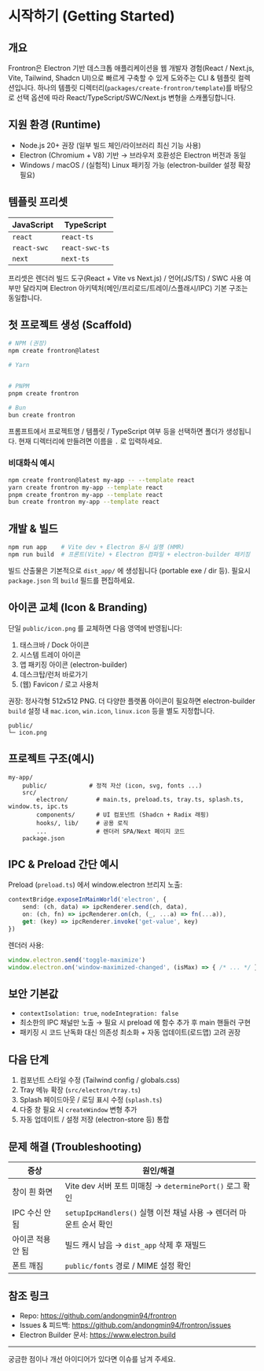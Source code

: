 # 시작하기 (Getting Started)

## 개요

Frontron은 Electron 기반 데스크톱 애플리케이션을 웹 개발자 경험(React / Next.js, Vite, Tailwind, Shadcn UI)으로 빠르게 구축할 수 있게 도와주는 CLI & 템플릿 컬렉션입니다. 하나의 템플릿 디렉터리(`packages/create-frontron/template`)를 바탕으로 선택 옵션에 따라 React/TypeScript/SWC/Next.js 변형을 스캐폴딩합니다.

## 지원 환경 (Runtime)

- Node.js 20+ 권장 (일부 빌드 체인/라이브러리 최신 기능 사용)
- Electron (Chromium + V8) 기반 → 브라우저 호환성은 Electron 버전과 동일
- Windows / macOS / (실험적) Linux 패키징 가능 (electron-builder 설정 확장 필요)

## 템플릿 프리셋

| JavaScript | TypeScript |
| ---------- | ---------- |
| `react`    | `react-ts` |
| `react-swc`| `react-swc-ts` |
| `next`     | `next-ts`  |

프리셋은 렌더러 빌드 도구(React + Vite vs Next.js) / 언어(JS/TS) / SWC 사용 여부만 달라지며 Electron 아키텍처(메인/프리로드/트레이/스플래시/IPC) 기본 구조는 동일합니다.

## 첫 프로젝트 생성 (Scaffold)

```bash
# NPM (권장)
npm create frontron@latest

# Yarn


# PNPM
pnpm create frontron

# Bun
bun create frontron
```

프롬프트에서 프로젝트명 / 템플릿 / TypeScript 여부 등을 선택하면 폴더가 생성됩니다. 현재 디렉터리에 만들려면 이름을 `.` 로 입력하세요.

### 비대화식 예시

```bash
npm create frontron@latest my-app -- --template react
yarn create frontron my-app --template react
pnpm create frontron my-app --template react
bun create frontron my-app --template react
```

## 개발 & 빌드

```bash
npm run app    # Vite dev + Electron 동시 실행 (HMR)
npm run build  # 프론트(Vite) + Electron 컴파일 + electron-builder 패키징
```

빌드 산출물은 기본적으로 `dist_app/` 에 생성됩니다 (portable exe / dir 등). 필요시 `package.json` 의 `build` 필드를 편집하세요.

## 아이콘 교체 (Icon & Branding)

단일 `public/icon.png` 를 교체하면 다음 영역에 반영됩니다:
1. 태스크바 / Dock 아이콘
2. 시스템 트레이 아이콘
3. 앱 패키징 아이콘 (electron-builder)
4. 데스크탑/런처 바로가기
5. (웹) Favicon / 로고 사용처

권장: 정사각형 512x512 PNG. 더 다양한 플랫폼 아이콘이 필요하면 electron-builder `build` 설정 내 `mac.icon`, `win.icon`, `linux.icon` 등을 별도 지정합니다.

```
public/
└─ icon.png
```

## 프로젝트 구조(예시)

```
my-app/
	public/            # 정적 자산 (icon, svg, fonts ...)
	src/
		electron/        # main.ts, preload.ts, tray.ts, splash.ts, window.ts, ipc.ts
		components/      # UI 컴포넌트 (Shadcn + Radix 래핑)
		hooks/, lib/     # 공용 로직
		...              # 렌더러 SPA/Next 페이지 코드
	package.json
```

## IPC & Preload 간단 예시

Preload (`preload.ts`) 에서 window.electron 브리지 노출:
```ts
contextBridge.exposeInMainWorld('electron', {
	send: (ch, data) => ipcRenderer.send(ch, data),
	on: (ch, fn) => ipcRenderer.on(ch, (_, ...a) => fn(...a)),
	get: (key) => ipcRenderer.invoke('get-value', key)
})
```
렌더러 사용:
```ts
window.electron.send('toggle-maximize')
window.electron.on('window-maximized-changed', (isMax) => { /* ... */ })
```

## 보안 기본값

- `contextIsolation: true`, `nodeIntegration: false`
- 최소한의 IPC 채널만 노출 → 필요 시 preload 에 함수 추가 후 main 핸들러 구현
- 패키징 시 코드 난독화 대신 의존성 최소화 + 자동 업데이트(로드맵) 고려 권장

## 다음 단계

1. 컴포넌트 스타일 수정 (Tailwind config / globals.css)
2. Tray 메뉴 확장 (`src/electron/tray.ts`)
3. Splash 페이드아웃 / 로딩 표시 수정 (`splash.ts`)
4. 다중 창 필요 시 `createWindow` 변형 추가
5. 자동 업데이트 / 설정 저장 (electron-store 등) 통합

## 문제 해결 (Troubleshooting)

| 증상 | 원인/해결 |
| ---- | -------- |
| 창이 흰 화면 | Vite dev 서버 포트 미매칭 → `determinePort()` 로그 확인 |
| IPC 수신 안 됨 | `setupIpcHandlers()` 실행 이전 채널 사용 → 렌더러 마운트 순서 확인 |
| 아이콘 적용 안 됨 | 빌드 캐시 남음 → `dist_app` 삭제 후 재빌드 |
| 폰트 깨짐 | `public/fonts` 경로 / MIME 설정 확인 |

## 참조 링크

- Repo: https://github.com/andongmin94/frontron
- Issues & 피드백: https://github.com/andongmin94/frontron/issues
- Electron Builder 문서: https://www.electron.build

---
궁금한 점이나 개선 아이디어가 있다면 이슈를 남겨 주세요.
